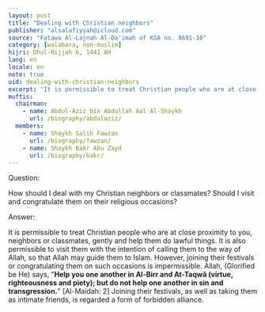 ```yaml
---
layout: post
title: "Dealing with Christian neighbors"
publisher: "alsalafiyyah@icloud.com"
source: "Fatawa Al-Lajnah Al-Da'imah of KSA no. 8691-10"
category: [walabara, non-muslim]
hijri: Dhul-Hijjah 6, 1441 AH
lang: en
locale: en
note: true
uid: dealing-with-christian-neighbors
excerpt: "It is permissible to treat Christian people who are at close proximity to you, neighbors or classmates, gently and help them do lawful things."
muftis:
  chairman: 
    - name: Abdul-Aziz bin Abdullah Aal Al-Shaykh
      url: /biography/abdulaziz/
  members: 
    - name: Shaykh Salih Fawzan
      url: /biography/fawzan/
    - name: Shaykh Bakr Abu Zayd
      url: /biography/bakr/
---
```


Question: 
 
How should I deal with my Christian neighbors or classmates? Should I visit and congratulate them on their religious occasions?

Answer:

It is permissible to treat Christian people who are at close proximity to you, neighbors or classmates, gently and help them do lawful things. It is also permissible to visit them with the intention of calling them to the way of Allah, so that Allah may guide them to Islam. However, joining their festivals or congratulating them on such occasions is impermissible. Allah, (Glorified be He) says, "**Help you one another in Al-Birr and At-Taqwâ (virtue, righteousness and piety); but do not help one another in sin and transgression.**" [Al-Maidah: 2] Joining their festivals, as well as taking them as intimate friends, is regarded a form of forbidden alliance.

